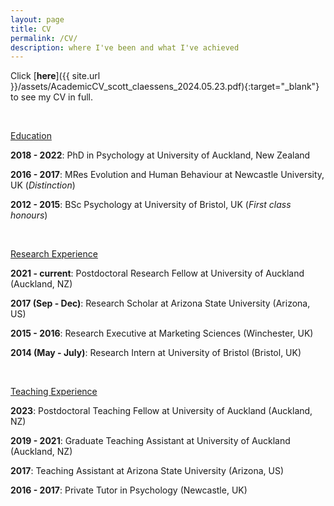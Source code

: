 ```yaml
---
layout: page
title: CV
permalink: /CV/
description: where I've been and what I've achieved
---
```


Click [**here**]({{ site.url }}/assets/AcademicCV_scott_claessens_2024.05.23.pdf){:target="_blank"} to see my CV in full.

<br />

<u>Education</u>

**2018 - 2022**: PhD in Psychology at University of Auckland, New Zealand

**2016 - 2017**: MRes Evolution and Human Behaviour at Newcastle University, UK (*Distinction*)

**2012 - 2015**: BSc Psychology at University of Bristol, UK (*First class honours*)

<br />

<u>Research Experience</u>

**2021 - current**: Postdoctoral Research Fellow at University of Auckland (Auckland, NZ)

**2017 (Sep - Dec)**: Research Scholar at Arizona State University (Arizona, US)

**2015 - 2016**: Research Executive at Marketing Sciences (Winchester, UK)

**2014 (May - July)**: Research Intern at University of Bristol (Bristol, UK)

<br />

<u>Teaching Experience</u>

**2023**: Postdoctoral Teaching Fellow at University of Auckland (Auckland, NZ)

**2019 - 2021**: Graduate Teaching Assistant at University of Auckland (Auckland, NZ)

**2017**: Teaching Assistant at Arizona State University (Arizona, US)

**2016 - 2017**: Private Tutor in Psychology (Newcastle, UK)

<br />
